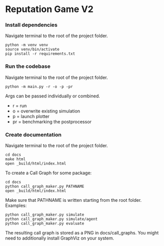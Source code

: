 # Reputation Game V2

### Install dependencies

Navigate terminal to the root of the project folder.

```
python -m venv venv
source venv/bin/activate
pip install -r requirements.txt
```

### Run the codebase

Navigate terminal to the root of the project folder.

```
python -m main.py -r -o -p -pr
```

Args can be passed individually or combined.

- r = run
- o = overwrite existing simulation
- p = launch plotter
- pr = benchmarking the postprocessor

### Create documentation

Navigate terminal to the root of the project folder.

```
cd docs
make html
open _build/html/index.html
```

To create a Call Graph for some package:

```
cd docs
python call_graph_maker.py PATHNAME
open _build/html/index.html
```

Make sure that PATHNAME is written starting from the root folder. Examples:

```
python call_graph_maker.py simulate
python call_graph_maker.py simulate/agent
python call_graph_maker.py evaluate
```

The resulting call graph is stored as a PNG in docs/call_graphs. You might need to additionally install GraphViz on your system.
